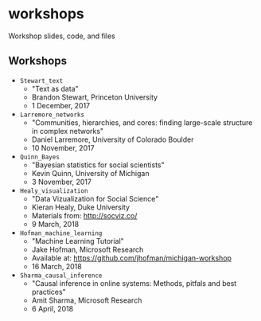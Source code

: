 # workshops
Workshop slides, code, and files

## Workshops
- `Stewart_text`
	- "Text as data"
	- Brandon Stewart, Princeton University
	- 1 December, 2017
- `Larremore_networks`
	- "Communities, hierarchies, and cores: finding large-scale structure in complex networks"
	- Daniel Larremore, University of Colorado Boulder
	- 10 November, 2017
- `Quinn_Bayes`
	- "Bayesian statistics for social scientists"
	- Kevin Quinn, University of Michigan
	- 3 November, 2017
- `Healy_visualization`
	- "Data Vizualization for Social Science"
	- Kieran Healy, Duke University
	- Materials from: http://socviz.co/
	- 9 March, 2018
- `Hofman_machine_learning`
	- "Machine Learning Tutorial"
	- Jake Hofman, Microsoft Research
	- Available at: https://github.com/jhofman/michigan-workshop
	- 16 March, 2018
- `Sharma_causal_inference`
	- "Causal inference in online systems: Methods, pitfals and best practices"
	- Amit Sharma, Microsoft Research
	- 6 April, 2018





